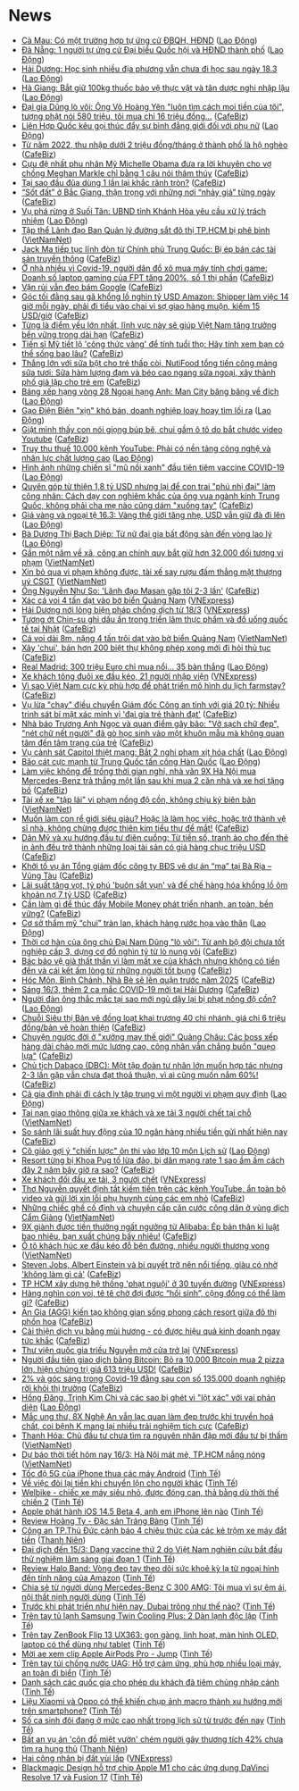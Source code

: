 # News

- [Cà Mau: Có một trường hợp tự ứng cử ĐBQH, HĐND](https://laodong.vn/thoi-su/ca-mau-co-mot-truong-hop-tu-ung-cu-dbqh-hdnd-889575.ldo) ([Lao Động](https://laodong.vn))
- [Đà Nẵng: 1 người tự ứng cử Đại biểu Quốc hội và HĐND thành phố](https://laodong.vn/thoi-su/da-nang-1-nguoi-tu-ung-cu-dai-bieu-quoc-hoi-va-hdnd-thanh-pho-889601.ldo) ([Lao Động](https://laodong.vn))
- [Hải Dương: Học sinh nhiều địa phương vẫn chưa đi học sau ngày 18.3](https://laodong.vn/giao-duc/hai-duong-hoc-sinh-nhieu-dia-phuong-van-chua-di-hoc-sau-ngay-183-889605.ldo) ([Lao Động](https://laodong.vn))
- [Hà Giang: Bắt giữ 100kg thuốc bảo vệ thực vật và tân dược nghi nhập lậu](https://laodong.vn/kinh-te/ha-giang-bat-giu-100kg-thuoc-bao-ve-thuc-vat-va-tan-duoc-nghi-nhap-lau-889588.ldo) ([Lao Động](https://laodong.vn))
- [Đại gia Dũng lò vôi: Ông Võ Hoàng Yên "luôn tìm cách moi tiền của tôi", tượng phật nói 580 triệu, tôi mua chỉ 16 triệu đồng...](https://cafebiz.vn/dai-gia-dung-lo-voi-ong-vo-hoang-yen-luon-tim-cach-moi-tien-cua-toi-tuong-phat-noi-580-trieu-toi-mua-chi-16-trieu-dong-20210316112854656.chn) ([CafeBiz](https://cafebiz.vn))
- [Liên Hợp Quốc kêu gọi thúc đẩy sự bình đẳng giới đối với phụ nữ](https://laodong.vn/the-gioi/lien-hop-quoc-keu-goi-thuc-day-su-binh-dang-gioi-doi-voi-phu-nu-889585.ldo) ([Lao Động](https://laodong.vn))
- [Từ năm 2022, thu nhập dưới 2 triệu đồng/tháng ở thành phố là hộ nghèo](https://cafebiz.vn/tu-nam-2022-thu-nhap-duoi-2-trieu-dong-thang-o-thanh-pho-la-ho-ngheo-20210316112613594.chn) ([CafeBiz](https://cafebiz.vn))
- [Cựu đệ nhất phu nhân Mỹ Michelle Obama đưa ra lời khuyên cho vợ chồng Meghan Markle chỉ bằng 1 câu nói thâm thúy](https://cafebiz.vn/cuu-de-nhat-phu-nhan-my-michelle-obama-dua-ra-loi-khuyen-cho-vo-chong-meghan-markle-chi-bang-1-cau-noi-tham-thuy-20210316111811399.chn) ([CafeBiz](https://cafebiz.vn))
- [Tại sao đầu đũa dùng 1 lần lại khắc rãnh tròn?](https://cafebiz.vn/tai-sao-dau-dua-dung-1-lan-lai-khac-ranh-tron-20210316110818507.chn) ([CafeBiz](https://cafebiz.vn))
- [“Sốt đất” ở Bắc Giang, thận trọng với những nơi “nhảy giá” từng ngày](https://cafebiz.vn/sot-dat-o-bac-giang-than-trong-voi-nhung-noi-nhay-gia-tung-ngay-20210316111720601.chn) ([CafeBiz](https://cafebiz.vn))
- [Vụ phá rừng ở Suối Tân: UBND tỉnh Khánh Hòa yêu cầu xử lý trách nhiệm](https://laodong.vn/xa-hoi/vu-pha-rung-o-suoi-tan-ubnd-tinh-khanh-hoa-yeu-cau-xu-ly-trach-nhiem-889552.ldo) ([Lao Động](https://laodong.vn))
- [Tập thể Lãnh đạo Ban Quản lý đường sắt đô thị TP.HCM bị phê bình](http://vietnamnet.vn/vn/thoi-su/an-toan-giao-thong/tap-the-lanh-dao-ban-quan-ly-duong-sat-do-thi-tp-hcm-bi-phe-binh-719959.html) ([VietNamNet](https://vietnamnet.vn))
- [Jack Ma tiếp tục lĩnh đòn từ Chính phủ Trung Quốc: Bị ép bán các tài sản truyền thông](https://cafebiz.vn/jack-ma-tiep-tuc-linh-don-tu-chinh-phu-trung-quoc-bi-ep-ban-cac-tai-san-truyen-thong-20210316104555652.chn) ([CafeBiz](https://cafebiz.vn))
- [Ở nhà nhiều vì Covid-19, người dân đổ xô mua máy tính chơi game: Doanh số laptop gaming của FPT tăng 200%, số 1 thị phần](https://cafebiz.vn/o-nha-nhieu-vi-covid-19-nguoi-dan-do-xo-mua-may-tinh-choi-game-doanh-so-laptop-gaming-cua-fpt-tang-200-so-1-thi-phan-2021031611023233.chn) ([CafeBiz](https://cafebiz.vn))
- [Vận rủi vẫn đeo bám Google](https://cafebiz.vn/van-rui-van-deo-bam-google-20210316090810918.chn) ([CafeBiz](https://cafebiz.vn))
- [Góc tối đằng sau gã khổng lồ nghìn tỷ USD Amazon: Shipper làm việc 14 giờ mỗi ngày, phải đi tiểu vào chai vì sợ giao hàng muộn, kiếm 15 USD/giờ](https://cafebiz.vn/goc-toi-dang-sau-ga-khong-lo-nghin-ty-usd-amazon-shipper-lam-viec-14-gio-moi-ngay-phai-di-tieu-vao-chai-vi-so-giao-hang-muon-kiem-15-usd-gio-20210316105937746.chn) ([CafeBiz](https://cafebiz.vn))
- [Từng là điểm yếu lớn nhất, lĩnh vực này sẽ giúp Việt Nam tăng trưởng bền vững trong dài hạn](https://cafebiz.vn/tung-la-diem-yeu-lon-nhat-linh-vuc-nay-se-giup-viet-nam-tang-truong-ben-vung-trong-dai-han-20210316105729183.chn) ([CafeBiz](https://cafebiz.vn))
- [Tiến sĩ Mỹ tiết lộ 'công thức vàng' để tính tuổi thọ: Hãy tính xem bạn có thể sống bao lâu?](https://cafebiz.vn/tien-si-my-tiet-lo-cong-thuc-vang-de-tinh-tuoi-tho-hay-tinh-xem-ban-co-the-song-bao-lau-20210316102924801.chn) ([CafeBiz](https://cafebiz.vn))
- [Thắng lớn với sữa bột cho trẻ thấp còi, NutiFood tổng tiến công mảng sữa tươi: Sữa hàm lượng đạm và béo cao ngang sữa ngoại, xây thành phố giả lập cho trẻ em](https://cafebiz.vn/thang-lon-voi-sua-bot-cho-tre-thap-coi-nutifood-tong-tien-cong-mang-sua-tuoi-sua-ham-luong-dam-va-beo-cao-ngang-sua-ngoai-xay-thanh-pho-gia-lap-cho-tre-em-20210315171348564.chn) ([CafeBiz](https://cafebiz.vn))
- [Bảng xếp hạng vòng 28 Ngoại hạng Anh: Man City băng băng về đích](https://laodong.vn/infographic/bang-xep-hang-vong-28-ngoai-hang-anh-man-city-bang-bang-ve-dich-889569.ldo) ([Lao Động](https://laodong.vn))
- [Gạo Điện Biên &quot;xịn&quot; khó bán, doanh nghiệp loay hoay tìm lối ra](https://laodong.vn/video/gao-dien-bien-xin-kho-ban-doanh-nghiep-loay-hoay-tim-loi-ra-888961.ldo) ([Lao Động](https://laodong.vn))
- [Giật mình thấy con nói giọng búp bê, chui gầm ô tô do bắt chước video Youtube](https://cafebiz.vn/giat-minh-thay-con-noi-giong-bup-be-chui-gam-o-to-do-bat-chuoc-video-youtube-20210316103057801.chn) ([CafeBiz](https://cafebiz.vn))
- [Truy thu thuế 10.000 kênh YouTube: Phải có nền tảng công nghệ  và nhân lực chất lượng cao](https://laodong.vn/kinh-te/truy-thu-thue-10000-kenh-youtube-phai-co-nen-tang-cong-nghe-va-nhan-luc-chat-luong-cao-889399.ldo) ([Lao Động](https://laodong.vn))
- [Hình ảnh những chiến sĩ &quot;mũ nồi xanh&quot; đầu tiên tiêm vaccine COVID-19](https://laodong.vn/photo/hinh-anh-nhung-chien-si-mu-noi-xanh-dau-tien-tiem-vaccine-covid-19-889523.ldo) ([Lao Động](https://laodong.vn))
- [Quyên góp từ thiện 1,8 tỷ USD nhưng lại để con trai "phú nhị đại" làm công nhân: Cách dạy con nghiêm khắc của ông vua ngành kính Trung Quốc, không phải cha mẹ nào cũng dám "xuống tay"](https://cafebiz.vn/quyen-gop-tu-thien-18-ty-usd-nhung-lai-de-con-trai-phu-nhi-dai-lam-cong-nhan-cach-day-con-nghiem-khac-cua-ong-vua-nganh-kinh-trung-quoc-khong-phai-cha-me-nao-cung-dam-xuong-tay-20210316102642072.chn) ([CafeBiz](https://cafebiz.vn))
- [Giá vàng và ngoại tệ 16.3: Vàng thế giới tăng nhẹ, USD vẫn giữ đà đi lên](https://laodong.vn/video/gia-vang-va-ngoai-te-163-vang-the-gioi-tang-nhe-usd-van-giu-da-di-len-889517.ldo) ([Lao Động](https://laodong.vn))
- [Bà Dương Thị Bạch Diệp: Từ nữ đại gia bất động sản đến vòng lao lý](https://laodong.vn/video/ba-duong-thi-bach-diep-tu-nu-dai-gia-bat-dong-san-den-vong-lao-ly-889352.ldo) ([Lao Động](https://laodong.vn))
- [Gần một năm về xã, công an chính quy bắt giữ hơn 32.000 đối tượng vi phạm](http://vietnamnet.vn/vn/thoi-su/chinh-tri/gan-mot-nam-ve-xa-cong-an-chinh-quy-bat-giu-hon-32-000-doi-tuong-vi-pham-719938.html) ([VietNamNet](https://vietnamnet.vn))
- [Xin bỏ qua vi phạm không được, tài xế say rượu đấm thẳng mặt thượng uý CSGT](http://vietnamnet.vn/vn/thoi-su/an-toan-giao-thong/xin-bo-qua-vi-pham-khong-duoc-tai-xe-say-ru-o-u-da-m-tha-ng-ma-t-thu-o-ng-uy-csgt-719934.html) ([VietNamNet](https://vietnamnet.vn))
- [Ông Nguyễn Như So: 'Lãnh đạo Masan gặp tôi 2-3 lần'](https://cafebiz.vn/ong-nguyen-nhu-so-lanh-dao-masan-gap-toi-2-3-lan-20210316100809002.chn) ([CafeBiz](https://cafebiz.vn))
- [Xác cá voi 4 tấn dạt vào bờ biển Quảng Nam](https://vnexpress.net/xac-ca-voi-4-tan-dat-vao-bo-bien-quang-nam-4249060.html) ([VNExpress](https://vnexpress.net))
- [Hải Dương nới lỏng biện pháp chống dịch từ 18/3](https://vnexpress.net/hai-duong-noi-long-bien-phap-chong-dich-tu-18-3-4249047.html) ([VNExpress](https://vnexpress.net))
- [Tương ớt Chin-su ghi dấu ấn trong triển lãm thực phẩm và đồ uống quốc tế tại Nhật](https://cafebiz.vn/tuong-ot-chin-su-ghi-dau-an-trong-trien-lam-thuc-pham-va-do-uong-quoc-te-tai-nhat-20210315190015978.chn) ([CafeBiz](https://cafebiz.vn))
- [Cá voi dài 8m, nặng 4 tấn trôi dạt vào bờ biển Quảng Nam](http://vietnamnet.vn/vn/thoi-su/ca-voi-dai-8m-nang-4-tan-troi-dat-vao-bo-bien-quang-nam-719931.html) ([VietNamNet](https://vietnamnet.vn))
- [Xây 'chui', bán hơn 200 biệt thự không phép xong mới đi hỏi thủ tục](https://cafebiz.vn/xay-chui-ban-hon-200-biet-thu-khong-phep-xong-moi-di-hoi-thu-tuc-20210316095615302.chn) ([CafeBiz](https://cafebiz.vn))
- [Real Madrid: 300 triệu Euro chỉ mua nổi... 35 bàn thắng](https://laodong.vn/bong-da-quoc-te/real-madrid-300-trieu-euro-chi-mua-noi-35-ban-thang-889531.ldo) ([Lao Động](https://laodong.vn))
- [Xe khách tông đuôi xe đầu kéo, 21 người nhập viện](https://vnexpress.net/xe-khach-tong-duoi-xe-dau-keo-21-nguoi-nhap-vien-4249025.html) ([VNExpress](https://vnexpress.net))
- [Vì sao Việt Nam cực kỳ phù hợp để phát triển mô hình du lịch farmstay?](https://cafebiz.vn/vi-sao-viet-nam-cuc-ky-phu-hop-de-phat-trien-mo-hinh-du-lich-farmstay-20210315180856534.chn) ([CafeBiz](https://cafebiz.vn))
- [Vụ lừa "chạy" điều chuyển Giám đốc Công an tỉnh với giá 20 tỷ: Nhiều trinh sát bí mật xác minh vị 'đại gia trẻ thành đạt'](https://cafebiz.vn/vu-lua-chay-dieu-chuyen-giam-doc-cong-an-tinh-voi-gia-20-ty-nhieu-trinh-sat-bi-mat-xac-minh-vi-dai-gia-tre-thanh-dat-20210316093203973.chn) ([CafeBiz](https://cafebiz.vn))
- [Nhà báo Trương Anh Ngọc và quan điểm gây bão: "Vở sạch chữ đẹp", "nét chữ nết người" đã gò học sinh vào một khuôn mẫu mà không quan tâm đến tâm trạng của trẻ](https://cafebiz.vn/nha-bao-truong-anh-ngoc-va-quan-diem-gay-bao-vo-sach-chu-dep-net-chu-net-nguoi-da-go-hoc-sinh-vao-mot-khuon-mau-ma-khong-quan-tam-den-tam-trang-cua-tre-20210316093125715.chn) ([CafeBiz](https://cafebiz.vn))
- [Vụ cảnh sát Capitol thiệt mạng: Bắt 2 nghi phạm xịt hóa chất](https://laodong.vn/the-gioi/vu-canh-sat-capitol-thiet-mang-bat-2-nghi-pham-xit-hoa-chat-889484.ldo) ([Lao Động](https://laodong.vn))
- [Bão cát cực mạnh từ Trung Quốc tấn công Hàn Quốc](https://laodong.vn/the-gioi/bao-cat-cuc-manh-tu-trung-quoc-tan-cong-han-quoc-889513.ldo) ([Lao Động](https://laodong.vn))
- [Làm việc không để trống thời gian nghỉ, nhà văn 9X Hà Nội mua Mercedes-Benz trả thẳng một lần sau khi mua 2 căn nhà và xe hơi tặng bố](https://cafebiz.vn/lam-viec-khong-de-trong-thoi-gian-nghi-nha-van-9x-ha-noi-mua-mercedes-benz-tra-thang-mot-lan-sau-khi-mua-2-can-nha-va-xe-hoi-tang-bo-20210316092048551.chn) ([CafeBiz](https://cafebiz.vn))
- [Tài xế xe "tập lái" vi phạm nồng độ cồn, không chịu ký biên bản](http://vietnamnet.vn/vn/thoi-su/an-toan-giao-thong/tai-xe-xe-tap-lai-vi-pham-nong-do-con-khong-chiu-ky-bien-ban-719908.html) ([VietNamNet](https://vietnamnet.vn))
- [Muốn làm con rể giới siêu giàu? Hoặc là làm học việc, hoặc trở thành vệ sĩ nhà, không chừng được thiên kim tiểu thư để mắt!](https://cafebiz.vn/muon-lam-con-re-gioi-sieu-giau-hoac-la-lam-hoc-viec-hoac-tro-thanh-ve-si-nha-khong-chung-duoc-thien-kim-tieu-thu-de-mat-20210315211000605.chn) ([CafeBiz](https://cafebiz.vn))
- [Dân Mỹ và xu hướng đầu tư điên cuồng: Từ tiền số, tranh ảo cho đến thẻ in ảnh đều trở thành những loại tài sản có giá hàng chục triệu USD](https://cafebiz.vn/dan-my-va-xu-huong-dau-tu-dien-cuong-tu-tien-so-tranh-ao-cho-den-the-in-anh-deu-tro-thanh-nhung-loai-tai-san-co-gia-hang-chuc-trieu-usd-20210316090152497.chn) ([CafeBiz](https://cafebiz.vn))
- [Khởi tố vụ án Tổng giám đốc công ty BĐS vẽ dự án “ma” tại Bà Rịa – Vũng Tàu](https://cafebiz.vn/khoi-to-vu-an-tong-giam-doc-cong-ty-bds-ve-du-an-ma-tai-ba-ria-vung-tau-20210316090432725.chn) ([CafeBiz](https://cafebiz.vn))
- [Lãi suất tăng vọt, tỷ phú 'buôn sắt vụn' và đế chế hàng hóa khổng lồ ôm khoản nợ 7 tỷ USD](https://cafebiz.vn/lai-suat-tang-vot-ty-phu-buon-sat-vun-va-de-che-hang-hoa-khong-lo-om-khoan-no-7-ty-usd-20210316085940088.chn) ([CafeBiz](https://cafebiz.vn))
- [Cần làm gì để thúc đẩy Mobile Money phát triển nhanh, an toàn, bền vững?](https://cafebiz.vn/can-lam-gi-de-thuc-day-mobile-money-phat-trien-nhanh-an-toan-ben-vung-20210316090014373.chn) ([CafeBiz](https://cafebiz.vn))
- [Cơ sở thẩm mỹ “chui” tràn lan, khách hàng rước họa vào thân](https://laodong.vn/video/co-so-tham-my-chui-tran-lan-khach-hang-ruoc-hoa-vao-than-889381.ldo) ([Lao Động](https://laodong.vn))
- [Thời cơ hàn của ông chủ Đại Nam Dũng "lò vôi": Từ anh bộ đội chưa tốt nghiệp cấp 3, dựng cơ đồ nghìn tỷ từ lò nung vôi](https://cafebiz.vn/thoi-co-han-cua-ong-chu-dai-nam-dung-lo-voi-tu-anh-bo-doi-chua-tot-nghiep-cap-3-dung-co-do-nghin-ty-tu-lo-nung-voi-20210310102453349.chn) ([CafeBiz](https://cafebiz.vn))
- [Bác bảo vệ già thất thần vì làm mất xe của khách nhưng không có tiền đền và cái kết ấm lòng từ những người tốt bụng](https://cafebiz.vn/bac-bao-ve-gia-that-than-vi-lam-mat-xe-cua-khach-nhung-khong-co-tien-den-va-cai-ket-am-long-tu-nhung-nguoi-tot-bung-20210316085601849.chn) ([CafeBiz](https://cafebiz.vn))
- [Hóc Môn, Bình Chánh, Nhà Bè sẽ lên quận trước năm 2025](https://cafebiz.vn/hoc-mon-binh-chanh-nha-be-se-len-quan-truoc-nam-2025-20210316085500985.chn) ([CafeBiz](https://cafebiz.vn))
- [Sáng 16/3, thêm 2 ca mắc COVID-19 mới tại Hải Dương](https://cafebiz.vn/sang-16-3-them-2-ca-mac-covid-19-moi-tai-hai-duong-20210316085335866.chn) ([CafeBiz](https://cafebiz.vn))
- [Người đàn ông thắc mắc tại sao mới ngủ dậy lại bị phạt nồng độ cồn?](https://laodong.vn/video/nguoi-dan-ong-thac-mac-tai-sao-moi-ngu-day-lai-bi-phat-nong-do-con-889469.ldo) ([Lao Động](https://laodong.vn))
- [Chuỗi Siêu thị Bản vẽ đồng loạt khai trương 40 chi nhánh, giá chỉ 6 triệu đồng/bản vẽ hoàn thiện](https://cafebiz.vn/chuoi-sieu-thi-ban-ve-dong-loat-khai-truong-40-chi-nhanh-gia-chi-6-trieu-dong-ban-ve-hoan-thien-20210315174956009.chn) ([CafeBiz](https://cafebiz.vn))
- [Chuyện ngược đời ở "xưởng may thế giới" Quảng Châu: Các boss xếp hàng dài chào mời mức lương cao, công nhân vẫn chẳng buồn "quẹo lựa"](https://cafebiz.vn/chuyen-nguoc-doi-o-xuong-may-the-gioi-quang-chau-cac-boss-xep-hang-dai-chao-moi-muc-luong-cao-cong-nhan-van-chang-buon-queo-lua-20210316084756955.chn) ([CafeBiz](https://cafebiz.vn))
- [Chủ tịch Dabaco (DBC): Một tập đoàn tư nhân lớn muốn hợp tác nhưng 2-3 lần gặp vẫn chưa đạt thoả thuận, vì ai cũng muốn nắm 60%!](https://cafebiz.vn/chu-tich-dabaco-dbc-mot-tap-doan-tu-nhan-lon-muon-hop-tac-nhung-2-3-lan-gap-van-chua-dat-thoa-thuan-vi-ai-cung-muon-nam-60-20210316084133767.chn) ([CafeBiz](https://cafebiz.vn))
- [Cả gia đình phải đi cách ly tập trung vì một người vi phạm quy định](https://laodong.vn/xa-hoi/ca-gia-dinh-phai-di-cach-ly-tap-trung-vi-mot-nguoi-vi-pham-quy-dinh-889503.ldo) ([Lao Động](https://laodong.vn))
- [Tai nạn giao thông giữa xe khách và xe tải 3 người chết tại chỗ](http://vietnamnet.vn/vn/thoi-su/an-toan-giao-thong/tai-nan-giao-thong-giua-xe-khach-va-xe-tai-3-nguoi-chet-tai-cho-719907.html) ([VietNamNet](https://vietnamnet.vn))
- [So sánh lãi suất huy động của 10 ngân hàng nhiều tiền gửi nhất hiện nay](https://cafebiz.vn/so-sanh-lai-suat-huy-dong-cua-10-ngan-hang-nhieu-tien-gui-nhat-hien-nay-20210316083629883.chn) ([CafeBiz](https://cafebiz.vn))
- [Cô giáo gợi ý &quot;chiến lược&quot; ôn thi vào lớp 10 môn Lịch sử](https://laodong.vn/giao-duc/co-giao-goi-y-chien-luoc-on-thi-vao-lop-10-mon-lich-su-889493.ldo) ([Lao Động](https://laodong.vn))
- [Resort từng bị Khoa Pug tố lừa đảo, bị dân mạng rate 1 sao ầm ầm cách đây 2 năm bây giờ ra sao?](https://cafebiz.vn/resort-tung-bi-khoa-pug-to-lua-dao-bi-dan-mang-rate-1-sao-am-am-cach-day-2-nam-bay-gio-ra-sao-20210316082924575.chn) ([CafeBiz](https://cafebiz.vn))
- [Xe khách đối đầu xe tải, 3 người chết](https://vnexpress.net/xe-khach-doi-dau-xe-tai-3-nguoi-chet-4248997.html) ([VNExpress](https://vnexpress.net))
- [Thơ Nguyễn quyết định tắt kiếm tiền trên các kênh YouTube, ẩn toàn bộ video và gửi lời xin lỗi phụ huynh cùng các em nhỏ](https://cafebiz.vn/tho-nguyen-quyet-dinh-tat-kiem-tien-tren-cac-kenh-youtube-an-toan-bo-video-va-gui-loi-xin-loi-phu-huynh-cung-cac-em-nho-20210316082611244.chn) ([CafeBiz](https://cafebiz.vn))
- [Những chiếc ghế cố định và chuyện cấp căn cước công dân ở vùng dịch Cẩm Giàng](http://vietnamnet.vn/vn/thoi-su/tin-anh/nhung-chiec-ghe-co-dinh-va-chuyen-cap-can-cuoc-cong-dan-o-vung-dich-cam-giang-719876.html) ([VietNamNet](https://vietnamnet.vn))
- [9X giành được tiền thưởng ngất ngưởng từ Alibaba: Ép bản thân kỉ luật bao nhiêu, bạn xuất chúng bấy nhiêu!](https://cafebiz.vn/9x-gianh-duoc-tien-thuong-ngat-nguong-tu-alibaba-ep-ban-than-ki-luat-bao-nhieu-ban-xuat-chung-bay-nhieu-20210315211601049.chn) ([CafeBiz](https://cafebiz.vn))
- [Ô tô khách húc xe đầu kéo đỗ bên đường, nhiều người thương vong](http://vietnamnet.vn/vn/thoi-su/an-toan-giao-thong/o-to-khach-huc-xe-dau-keo-do-ben-duong-nhieu-nguoi-thuong-vong-719892.html) ([VietNamNet](https://vietnamnet.vn))
- [Steven Jobs, Albert Einstein và bí quyết trở nên nổi tiếng, giàu có nhờ 'không làm gì cả'](https://cafebiz.vn/steven-jobs-albert-einstein-va-bi-quyet-tro-nen-noi-tieng-giau-co-nho-khong-lam-gi-ca-20210315150928888.chn) ([CafeBiz](https://cafebiz.vn))
- [TP HCM xây dựng hệ thống 'phạt nguội' ở 30 tuyến đường](https://vnexpress.net/tp-hcm-xay-dung-he-thong-phat-nguoi-o-30-tuyen-duong-4248872.html) ([VNExpress](https://vnexpress.net))
- [Hàng nghìn con voi, tê tê chờ đợi được “hồi sinh”, cộng đồng có thể làm gì?](https://cafebiz.vn/hang-nghin-con-voi-te-te-cho-doi-duoc-hoi-sinh-cong-dong-co-the-lam-gi-20210315190119578.chn) ([CafeBiz](https://cafebiz.vn))
- [An Gia (AGG) kiến tạo không gian sống phong cách resort giữa đô thị phồn hoa](https://cafebiz.vn/an-gia-agg-kien-tao-khong-gian-song-phong-cach-resort-giua-do-thi-phon-hoa-20210315190039014.chn) ([CafeBiz](https://cafebiz.vn))
- [Cải thiện dịch vụ bằng mùi hương - có được hiệu quả kinh doanh ngay tức khắc](https://cafebiz.vn/cai-thien-dich-vu-bang-mui-huong-co-duoc-hieu-qua-kinh-doanh-ngay-tuc-khac-20210315185955518.chn) ([CafeBiz](https://cafebiz.vn))
- [Thư viện quốc gia triều Nguyễn mở cửa trở lại](https://vnexpress.net/thu-vien-quoc-gia-trieu-nguyen-mo-cua-tro-lai-4248945.html) ([VNExpress](https://vnexpress.net))
- [Người đầu tiên giao dịch bằng Bitcoin: Bỏ ra 10.000 Bitcoin mua 2 pizza lớn, hiện chúng trị giá 613 triệu USD!](https://cafebiz.vn/nguoi-dau-tien-giao-dich-bang-bitcoin-bo-ra-10000-bitcoin-mua-2-pizza-lon-hien-chung-tri-gia-613-trieu-usd-20210315155732537.chn) ([CafeBiz](https://cafebiz.vn))
- [2% và góc sáng trong Covid-19 đằng sau con số 135.000 doanh nghiệp rời khỏi thị trường](https://cafebiz.vn/2-va-goc-sang-trong-covid-19-dang-sau-con-so-135000-doanh-nghiep-roi-khoi-thi-truong-20210315161946019.chn) ([CafeBiz](https://cafebiz.vn))
- [Hồng Đăng, Trịnh Kim Chi và các sao bị ghét vì &quot;lột xác&quot; với vai phản diện](https://laodong.vn/photo/hong-dang-trinh-kim-chi-va-cac-sao-bi-ghet-vi-lot-xac-voi-vai-phan-dien-889184.ldo) ([Lao Động](https://laodong.vn))
- [Mắc ung thư, 8X Nghệ An vẫn lạc quan làm đẹp trước khi truyền hoá chất, coi bệnh K mang lại nhiều trải nghiệm tích cực](https://cafebiz.vn/mac-ung-thu-8x-nghe-an-van-lac-quan-lam-dep-truoc-khi-truyen-hoa-chat-coi-benh-k-mang-lai-nhieu-trai-nghiem-tich-cuc-20210315193407934.chn) ([CafeBiz](https://cafebiz.vn))
- [Thanh Hóa: Chủ đầu tư chưa tìm ra nguyên nhân đập mới đầu tư bị thấm](http://vietnamnet.vn/vn/thoi-su/thanh-hoa-chu-dau-tu-chua-tim-ra-nguyen-nhan-dap-moi-dau-tu-bi-tham-719816.html) ([VietNamNet](https://vietnamnet.vn))
- [Dự báo thời tiết hôm nay 16/3: Hà Nội mát mẻ, TP.HCM nắng nóng](http://vietnamnet.vn/vn/thoi-su/du-bao-thoi-tiet-hom-nay-16-3-ha-noi-mat-me-tp-hcm-nang-nong-719835.html) ([VietNamNet](https://vietnamnet.vn))
- [Tốc độ 5G của iPhone thua các máy Android](https://tinhte.vn/thread/toc-do-5g-cua-iphone-thua-cac-may-android.3294140/) ([Tinh Tế](https://tinhte.vn))
- [Về việc đòi lại tiền khi chuyển lộn cho người khác](https://tinhte.vn/thread/ve-viec-doi-lai-tien-khi-chuyen-lon-cho-nguoi-khac.3294005/) ([Tinh Tế](https://tinhte.vn))
- [Welbike - chiếc xe máy siêu nhỏ, được đóng can, thả bằng dù thời thế chiến 2](https://tinhte.vn/thread/welbike-chiec-xe-may-sieu-nho-duoc-dong-can-tha-bang-du-thoi-the-chien-2.3293865/) ([Tinh Tế](https://tinhte.vn))
- [Apple phát hành iOS 14.5 Beta 4, anh em iPhone lên nào](https://tinhte.vn/thread/apple-phat-hanh-ios-14-5-beta-4-anh-em-iphone-len-nao.3293986/) ([Tinh Tế](https://tinhte.vn))
- [Review Hoàng Ty - Đặc sản Trảng Bàng](https://tinhte.vn/thread/review-hoang-ty-dac-san-trang-bang.3293658/) ([Tinh Tế](https://tinhte.vn))
- [Công an TP.Thủ Đức cảnh báo 4 chiêu thức của các kẻ trộm xe máy đắt tiền](https://thanhnien.vn/thoi-su/cong-an-tpthu-duc-canh-bao-4-chieu-thuc-cua-cac-ke-trom-xe-may-dat-tien-1354648.html) ([Thanh Niên](https://thanhnien.vn))
- [Đại dịch đến 15/3: Dạng vaccine thứ 2 do Việt Nam nghiên cứu bắt đầu thử nghiệm lâm sàng giai đoạn 1](https://tinhte.vn/thread/dai-dich-den-15-3-dang-vaccine-thu-2-do-viet-nam-nghien-cuu-bat-dau-thu-nghiem-lam-sang-giai-doan-1.3293735/) ([Tinh Tế](https://tinhte.vn))
- [Review Halo Band: Vòng đeo tay theo dõi sức khoẻ kỳ lạ từ ngoại hình đến tính năng của Amazon](https://tinhte.vn/thread/review-halo-band-vong-deo-tay-theo-doi-suc-khoe-ky-la-tu-ngoai-hinh-den-tinh-nang-cua-amazon.3293769/) ([Tinh Tế](https://tinhte.vn))
- [Chia sẻ từ người dùng Mercedes-Benz C 300 AMG: Tôi mua vì sự êm ái, nội thất nịnh người dùng](https://tinhte.vn/thread/chia-se-tu-nguoi-dung-mercedes-benz-c-300-amg-toi-mua-vi-su-em-ai-noi-that-ninh-nguoi-dung.3293282/) ([Tinh Tế](https://tinhte.vn))
- [Trước khi phát triển như hiện nay, Dubai trông như thế nào?](https://tinhte.vn/thread/truoc-khi-phat-trien-nhu-hien-nay-dubai-trong-nhu-the-nao.3292051/) ([Tinh Tế](https://tinhte.vn))
- [Trên tay tủ lạnh Samsung Twin Cooling Plus: 2 Dàn lạnh độc lập](https://tinhte.vn/thread/tren-tay-tu-lanh-samsung-twin-cooling-plus-2-dan-lanh-doc-lap.3268128/) ([Tinh Tế](https://tinhte.vn))
- [Trên tay ZenBook Flip 13 UX363: gọn gàng, linh hoạt, màn hình OLED, laptop có thể dùng như tablet](https://tinhte.vn/thread/tren-tay-zenbook-flip-13-ux363-gon-gang-linh-hoat-man-hinh-oled-laptop-co-the-dung-nhu-tablet.3292346/) ([Tinh Tế](https://tinhte.vn))
- [Mời ae xem clip Apple AirPods Pro - Jump](https://tinhte.vn/thread/moi-ae-xem-clip-apple-airpods-pro-jump.3293732/) ([Tinh Tế](https://tinhte.vn))
- [Trên tay túi chống nước UAG: Hỗ trợ cảm ứng, phù hợp nhiều loại máy, an toàn đi biển](https://tinhte.vn/thread/tren-tay-tui-chong-nuoc-uag-ho-tro-cam-ung-phu-hop-nhieu-loai-may-an-toan-di-bien.3293825/) ([Tinh Tế](https://tinhte.vn))
- [Danh sách các quốc gia cho phép du khách đã tiêm chủng nhập cảnh](https://tinhte.vn/thread/danh-sach-cac-quoc-gia-cho-phep-du-khach-da-tiem-chung-nhap-canh.3293622/) ([Tinh Tế](https://tinhte.vn))
- [Liệu Xiaomi và Oppo có thể khiến chụp ảnh macro thành xu hướng mới trên smartphone?](https://tinhte.vn/thread/lieu-xiaomi-va-oppo-co-the-khien-chup-anh-macro-thanh-xu-huong-moi-tren-smartphone.3293412/) ([Tinh Tế](https://tinhte.vn))
- [Số ca sinh đôi đang ở mức cao nhất trong lịch sử từ trước đến nay](https://tinhte.vn/thread/so-ca-sinh-doi-dang-o-muc-cao-nhat-trong-lich-su-tu-truoc-den-nay.3293716/) ([Tinh Tế](https://tinhte.vn))
- [Bất an vụ án 'côn đồ miệt vườn' chém người gây thương tích 42% chưa tìm ra hung thủ](https://thanhnien.vn/thoi-su/bat-an-vu-an-con-do-miet-vuon-chem-nguoi-gay-thuong-tich-42-chua-tim-ra-hung-thu-1348840.html) ([Thanh Niên](https://thanhnien.vn))
- [Hai công nhân bị đất vùi lấp](https://vnexpress.net/hai-cong-nhan-bi-dat-vui-lap-4248958.html) ([VNExpress](https://vnexpress.net))
- [Blackmagic Design hỗ trợ chip Apple M1 cho các ứng dụng DaVinci Resolve 17 và Fusion 17](https://tinhte.vn/thread/blackmagic-design-ho-tro-chip-apple-m1-cho-cac-ung-dung-davinci-resolve-17-va-fusion-17.3293673/) ([Tinh Tế](https://tinhte.vn))
